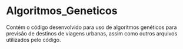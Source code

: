 # Algoritmos_Geneticos
Contém o código desenvolvido para uso de algoritmos genéticos para previsão de destinos de viagens urbanas, assim como outros arquivos utilizados pelo código.
